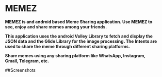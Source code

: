 # MEMEZ

**MEMEZ is and android based Meme Sharing application. Use MEMEZ to see, enjoy and share memes among 
your friends.**

**This application uses the android Volley Library to fetch and display the JSON data and the Glide Library for the image processing.
The Intents are used to share the meme through different sharing platforms.**

**Share memes using any sharing platform like WhatsApp, Instagram, Gmail, Telegram, etc.**

##Screenshots
